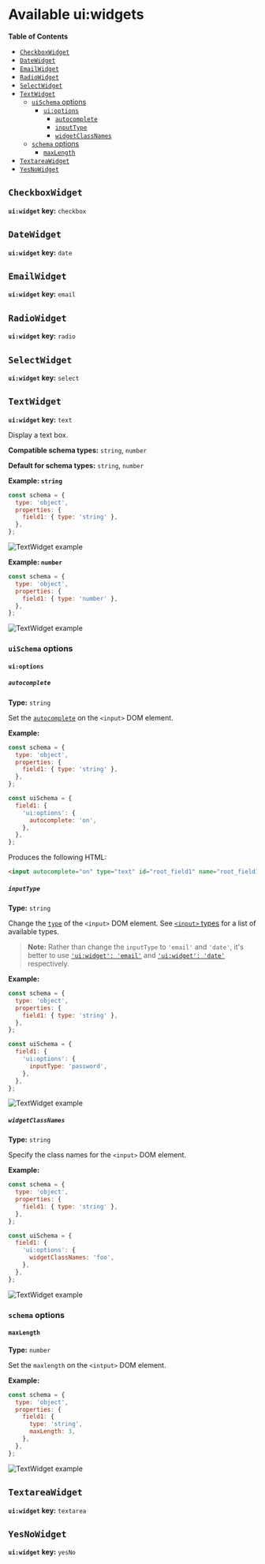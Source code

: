 # Available ui:widgets

**Table of Contents**

- [`CheckboxWidget`](#checkboxwidget)
- [`DateWidget`](#datewidget)
- [`EmailWidget`](#emailwidget)
- [`RadioWidget`](#radiowidget)
- [`SelectWidget`](#selectwidget)
- [`TextWidget`](#textwidget)
    - [`uiSchema` options](#uischema-options)
        - [`ui:options`](#uioptions)
            - [`autocomplete`](#autocomplete)
            - [`inputType`](#inputtype)
            - [`widgetClassNames`](#widgetclassnames)
    - [`schema` options](#schema-options)
        - [`maxLength`](#maxlength)
- [`TextareaWidget`](#textareawidget)
- [`YesNoWidget`](#yesnowidget)


## `CheckboxWidget`
**`ui:widget` key:** `checkbox`

## `DateWidget`
**`ui:widget` key:** `date`

## `EmailWidget`
**`ui:widget` key:** `email`

## `RadioWidget`
**`ui:widget` key:** `radio`

## `SelectWidget`
**`ui:widget` key:** `select`

## `TextWidget`
**`ui:widget` key:** `text`

Display a text box.

**Compatible schema types:** `string`, `number`

**Default for schema types:** `string`, `number`

**Example: `string`**
```js
const schema = {
  type: 'object',
  properties: {
    field1: { type: 'string' },
  },
};
```
![TextWidget example](images/textwidget-string.png)

**Example: `number`**
```js
const schema = {
  type: 'object',
  properties: {
    field1: { type: 'number' },
  },
};
```
![TextWidget example](images/textwidget-number.png)

### `uiSchema` options
#### `ui:options`
##### `autocomplete`
**Type:** `string`

Set the [`autocomplete`](https://developer.mozilla.org/en-US/docs/Web/HTML/Attributes/autocomplete)
on the `<input>` DOM element.

**Example:**
```js
const schema = {
  type: 'object',
  properties: {
    field1: { type: 'string' },
  },
};

const uiSchema = {
  field1: {
    'ui:options': {
      autocomplete: 'on',
    },
  },
};
```
Produces the following HTML:
```html
<input autocomplete="on" type="text" id="root_field1" name="root_field1" value="">
```

##### `inputType`
**Type:** `string`

Change the [`type`](https://developer.mozilla.org/en-US/docs/Web/HTML/Element/input#attr-type)
of the `<input>` DOM element. See [`<input>`
types](https://developer.mozilla.org/en-US/docs/Web/HTML/Element/input#<input>_types)
for a list of available types.

> **Note:** Rather than change the `inputType` to `'email'` and `'date'`, it's
> better to use [`'ui:widget': 'email'`](#emailwidget) and [`'ui:widget':
> 'date'`](#datewidget) respectively.

**Example:**
```js
const schema = {
  type: 'object',
  properties: {
    field1: { type: 'string' },
  },
};

const uiSchema = {
  field1: {
    'ui:options': {
      inputType: 'password',
    },
  },
};
```
![TextWidget example](images/textwidget-inputtype.png)

##### `widgetClassNames`
**Type:** `string`

Specify the class names for the `<input>` DOM element.

**Example:**
```js
const schema = {
  type: 'object',
  properties: {
    field1: { type: 'string' },
  },
};

const uiSchema = {
  field1: {
    'ui:options': {
      widgetClassNames: 'foo',
    },
  },
};
```
![TextWidget example](images/textwidget-widgetclassnames.png)

### `schema` options

#### `maxLength`

**Type:** `number`

Set the `maxlength` on the `<intput>` DOM element.

**Example:**
```js
const schema = {
  type: 'object',
  properties: {
    field1: {
      type: 'string',
      maxLength: 3,
    },
  },
};
```
![TextWidget example](images/textwidget-maxlength.png)

## `TextareaWidget`
**`ui:widget` key:** `textarea`

## `YesNoWidget`
**`ui:widget` key:** `yesNo`
